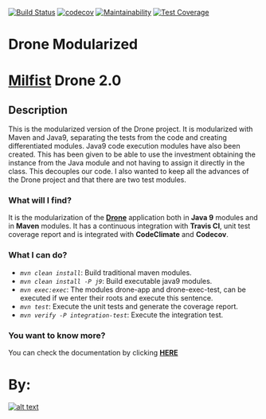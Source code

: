 [![Build Status](https://travis-ci.org/Milfist/Drone-Modurarized.svg?branch=master)](https://travis-ci.org/Milfist/Drone-Modurarized) [![codecov](https://codecov.io/gh/Milfist/Drone-Modurarized/branch/master/graph/badge.svg)](https://codecov.io/gh/Milfist/Drone-Modurarized) [![Maintainability](https://api.codeclimate.com/v1/badges/03cf7edeeb4ee44fa5a2/maintainability)](https://codeclimate.com/github/Milfist/Drone-Modurarized/maintainability) [![Test Coverage](https://api.codeclimate.com/v1/badges/03cf7edeeb4ee44fa5a2/test_coverage)](https://codeclimate.com/github/Milfist/Drone-Modurarized/test_coverage)

# Drone Modularized

# [Milfist][0] Drone 2.0

## Description
This is the modularized version of the Drone project. It is modularized with Maven and Java9, separating the tests from the code and creating differentiated modules. Java9 code execution modules have also been created. This has been given to be able to use the investment obtaining the instance from the Java module and not having to assign it directly in the class. This decouples our code.
I also wanted to keep all the advances of the Drone project and that there are two test modules.

### What will I find?

It is the modularization of the **[Drone][1]** application both in **Java 9** modules and in **Maven** modules. It has a continuous integration with **Travis CI**, unit test coverage report and is integrated with **CodeClimate** and **Codecov**.

### What I can do?

* <code>*mvn clean install*</code>: Build traditional maven modules.
* <code>*mvn clean install -P j9*</code>: Build executable java9 modules.
* <code>*mvn exec:exec*</code>: The modules drone-app and drone-exec-test, can be executed if we enter their roots and execute this sentence.
* <code>*mvn test*</code>: Execute the unit tests and generate the coverage report.
* <code>*mvn verify -P integration-test*</code>: Execute the integration test.

### You want to know more?

You can check the documentation by clicking [**HERE**][1]


# By:

[![alt text](https://github.com/Milfist/Docs/blob/master/milfist.JPG)][1]

[0]: https://github.com/Milfist/
[1]: https://milfist.github.io/Drone
